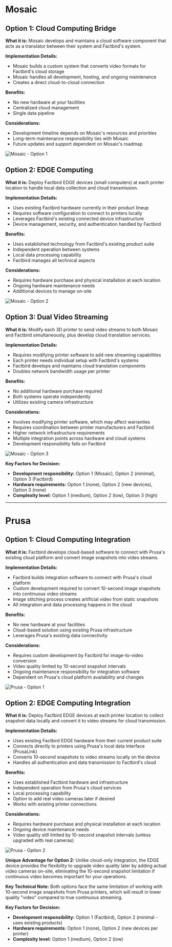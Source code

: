 # Mosaic

## Option 1: Cloud Computing Bridge
**What it is:** Mosaic develops and maintains a cloud software component that acts as a translator between their system and Factbird's system.

**Implementation Details:**
- Mosaic builds a custom system that converts video formats for Factbird's cloud storage
- Mosaic handles all development, hosting, and ongoing maintenance
- Creates a direct cloud-to-cloud connection

**Benefits:**
- No new hardware at your facilities
- Centralized cloud management
- Single data pipeline

**Considerations:**
- Development timeline depends on Mosaic's resources and priorities
- Long-term maintenance responsibility lies with Mosaic
- Future updates and support dependent on Mosaic's roadmap

![Mosaic - Option 1](Mosaic_option_1.svg)


## Option 2: EDGE Computing
**What it is:** Deploy Factbird EDGE devices (small computers) at each printer location to handle local data collection and cloud transmission.

**Implementation Details:**
- Uses existing Factbird hardware currently in their product lineup
- Requires software configuration to connect to printers locally
- Leverages Factbird's existing connected device infrastructure
- Device management, security, and authentication handled by Factbird

**Benefits:**
- Uses established technology from Factbird's existing product suite
- Independent operation between systems
- Local data processing capability
- Factbird manages all technical aspects

**Considerations:**
- Requires hardware purchase and physical installation at each location
- Ongoing hardware maintenance needs
- Additional devices to manage on-site

![Mosaic - Option 2](Mosaic_option_2.svg)


## Option 3: Dual Video Streaming
**What it is:** Modify each 3D printer to send video streams to both Mosaic and Factbird simultaneously, plus develop cloud translation services.

**Implementation Details:**
- Requires modifying printer software to add new streaming capabilities
- Each printer needs individual setup with Factbird's systems
- Factbird develops and maintains cloud translation components
- Doubles network bandwidth usage per printer

**Benefits:**
- No additional hardware purchase required
- Both systems operate independently
- Utilizes existing camera infrastructure

**Considerations:**
- Involves modifying printer software, which may affect warranties
- Requires coordination between printer manufacturers and Factbird
- Higher network infrastructure requirements
- Multiple integration points across hardware and cloud systems
- Development responsibility falls on Factbird

![Mosaic - Option 3](Mosaic_option_3.svg)

**Key Factors for Decision:**
- **Development responsibility:** Option 1 (Mosaic), Option 2 (minimal), Option 3 (Factbird)
- **Hardware requirements:** Option 1 (none), Option 2 (new devices), Option 3 (none)
- **Complexity level:** Option 1 (medium), Option 2 (low), Option 3 (high)

---

# Prusa

## Option 1: Cloud Computing Integration
**What it is:** Factbird develops cloud-based software to connect with Prusa's existing cloud platform and convert image snapshots into video streams.

**Implementation Details:**
- Factbird builds integration software to connect with Prusa's cloud platform
- Custom development required to convert 10-second image snapshots into continuous video streams
- Image stitching process creates artificial video from static snapshots
- All integration and data processing happens in the cloud

**Benefits:**
- No new hardware at your facilities
- Cloud-based solution using existing Prusa infrastructure
- Leverages Prusa's existing data connectivity

**Considerations:**
- Requires custom development by Factbird for image-to-video conversion
- Video quality limited by 10-second snapshot intervals
- Ongoing maintenance responsibility for integration software
- Dependent on Prusa's cloud platform availability and changes

![Prusa - Option 1](Prusa_option_1.svg)


## Option 2: EDGE Computing Integration
**What it is:** Deploy Factbird EDGE devices at each printer location to collect snapshot data locally and convert it to video streams for cloud transmission.

**Implementation Details:**
- Uses existing Factbird EDGE hardware from their current product suite
- Connects directly to printers using Prusa's local data interface (PrusaLink)
- Converts 10-second snapshots to video streams locally on the device
- Handles all authentication and data transmission to Factbird's cloud

**Benefits:**
- Uses established Factbird hardware and infrastructure
- Independent operation from Prusa's cloud services
- Local processing capability
- Option to add real video cameras later if desired
- Works with existing printer connections

**Considerations:**
- Requires hardware purchase and physical installation at each location
- Ongoing device maintenance needs
- Video quality still limited by 10-second snapshot intervals (unless upgraded with real cameras)

![Prusa - Option 2](Prusa_option_2.svg)

**Unique Advantage for Option 2:**
Unlike cloud-only integration, the EDGE device provides the flexibility to upgrade video quality later by adding actual video cameras on-site, eliminating the 10-second snapshot limitation if continuous video becomes important for your operations.

**Key Technical Note:**
Both options face the same limitation of working with 10-second image snapshots from Prusa printers, which will result in lower quality "video" compared to true continuous streaming.

**Key Factors for Decision:**
- **Development responsibility:** Option 1 (Factbird), Option 2 (minimal - uses existing products)
- **Hardware requirements:** Option 1 (none), Option 2 (new devices per printer)
- **Complexity level:** Option 1 (medium), Option 2 (low)
